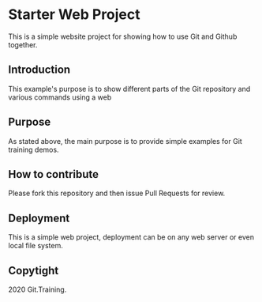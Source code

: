 # Starter Web Project

This is a simple website project for showing how to use Git and Github together.

## Introduction

This example's purpose is to show different parts of the Git repository and various commands using a web 

## Purpose

As stated above, the main purpose is to provide simple examples for Git training demos.

## How to contribute

Please fork this repository and then issue Pull Requests for review.

## Deployment

This is a simple web project, deployment can be on any web server or even local file system.

## Copytight

2020 Git.Training.